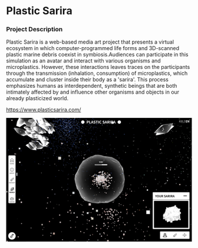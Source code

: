 # Plastic Sarira
 
### Project Description
Plastic Sarira is a web-based media art project that presents a virtual ecosystem 
in which computer-programmed life forms and 3D-scanned plastic marine debris coexist 
in symbiosis.Audiences can participate in this simulation as an avatar and interact 
with various organisms and microplastics. However, these interactions leaves traces 
on the participants through the transmission (inhalation, consumption) of microplastics,
which accumulate and cluster inside their body as a 'sarira'. This process emphasizes 
humans as interdependent, synthetic beings that are both intimately affected by and 
influence other organisms and objects in our already plasticized world.


https://www.plasticsarira.com/

![alt text](https://github.com/syeminpark/Plastic-Sarira-Website-Online-Art-Activities-2022/blob/steady/screenshots/pc/world_en_pc.jpg?raw=true)
